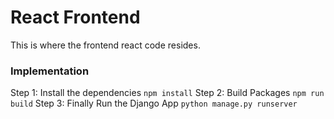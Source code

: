 # React Frontend 

This is where the frontend react code resides.

### Implementation

Step 1:
	Install the dependencies
	` npm install `
Step 2:
	Build Packages
	` npm run build `
Step 3: 
	Finally Run the Django App
	` python manage.py runserver `
